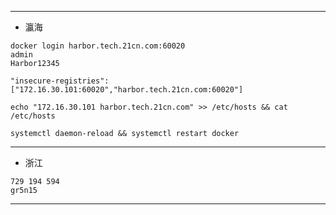 ***

* 瀛海

```shell
docker login harbor.tech.21cn.com:60020
admin
Harbor12345

"insecure-registries":["172.16.30.101:60020","harbor.tech.21cn.com:60020"]

echo "172.16.30.101 harbor.tech.21cn.com" >> /etc/hosts && cat /etc/hosts

systemctl daemon-reload && systemctl restart docker

```

***

* 浙江

```shel
729 194 594
gr5n15
```

***






